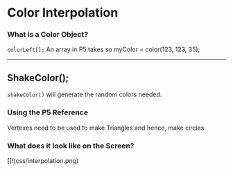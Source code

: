 # Color Interpolation

### What is a Color Object?

`colorLeft[];`
An array in P5 takes so myColor = color(123, 123, 35);

___
## ShakeColor();
`shakeColor()` will generate the random colors needed.


### Using the P5 Reference
Vertexes need to be used to make Triangles and hence, make circles

### What does it look like on the Screen?
[]!(css/interpolation.png)
